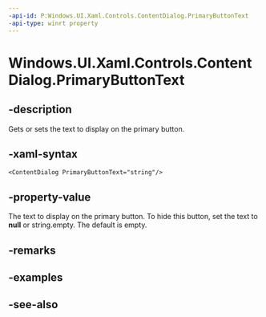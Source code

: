 ```yaml
---
-api-id: P:Windows.UI.Xaml.Controls.ContentDialog.PrimaryButtonText
-api-type: winrt property
---
```


<!-- Property syntax
public string PrimaryButtonText { get;  set; }
-->

# Windows.UI.Xaml.Controls.ContentDialog.PrimaryButtonText

## -description
Gets or sets the text to display on the primary button.



## -xaml-syntax
```xaml
<ContentDialog PrimaryButtonText="string"/>
```


## -property-value
The text to display on the primary button. To hide this button, set the text to **null** or string.empty. The default is empty.

## -remarks

## -examples

## -see-also

